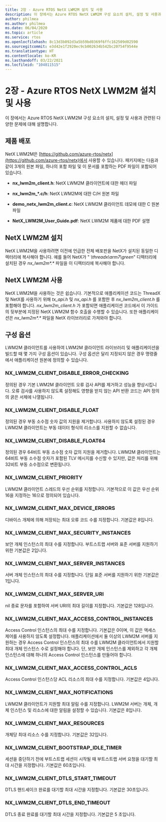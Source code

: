 ```yaml
---
title: 2장 - Azure RTOS NetX LWM2M 설치 및 사용
description: 이 장에서는 Azure RTOS NetX LWM2M 구성 요소의 설치, 설정 및 사용과 관련된 다양한 문제에 대해 설명합니다.
author: philmea
ms.author: philmea
ms.date: 06/04/2020
ms.topic: article
ms.service: rtos
ms.openlocfilehash: 8c13d3b092d3a5b59bd0369f6ffc162509d02590
ms.sourcegitcommit: e3d42e1f2920ec9cb002634b542bc20754f9544e
ms.translationtype: HT
ms.contentlocale: ko-KR
ms.lasthandoff: 03/22/2021
ms.locfileid: "104811515"
---
```

# <a name="chapter-2---installation-and-use-of-azure-rtos-netx-lwm2m"></a>2장 - Azure RTOS NetX LWM2M 설치 및 사용

이 장에서는 Azure RTOS NetX LWM2M 구성 요소의 설치, 설정 및 사용과 관련된 다양한 문제에 대해 설명합니다.

## <a name="product-distribution"></a>제품 배포

NetX LWM2M은 [https://github.com/azure-rtos/netx](https://github.com/azure-rtos/netx)에서 사용할 수 있습니다. 패키지에는 다음과 같이 3개의 원본 파일, 하나의 포함 파일 및 이 문서를 포함하는 PDF 파일이 포함되어 있습니다.

- **nx_lwm2m_client.h**: NetX LWM2M 클라이언트에 대한 헤더 파일

- **nx_lwm2m_*.c/h**: NetX LWM2M에 대한 C/H 원본 파일

- **demo_netx_lwm2m_client.c**: NetX LWM2M 클라이언트 데모에 대한 C 원본 파일

- **NetX_LWM2M_User_Guide.pdf**: NetX LWM2M 제품에 대한 PDF 설명

## <a name="netx-lwm2m-installation"></a>NetX LWM2M 설치

NetX LWM2M을 사용하려면 이전에 언급한 전체 배포판을 NetX가 설치된 동일한 디렉터리에 복사해야 합니다. 예를 들어 NetX가 " *\\threadx\\arm7\\green*" 디렉터리에 설치된 경우 *nx_lwm2m&#42;.&#42;* 파일을 이 디렉터리에 복사해야 합니다.

## <a name="using-netx-lwm2m"></a>NetX LWM2M 사용

NetX LWM2M을 사용하는 것은 쉽습니다. 기본적으로 애플리케이션 코드는 ThreadX 및 NetX를 사용하기 위해 *tx_api.h* 및 *nx_api.h* 를 포함한 후 *nx_lwm2m_client.h* 를 포함해야 합니다. *nx_lwm2m_client.h* 가 포함되면 애플리케이션 코드에서 이 가이드의 뒷부분에 지정된 NetX LWM2M 함수 호출을 수행할 수 있습니다. 또한 애플리케이션은 *nx_lwm2m&#42;.&#42;* 파일을 NetX 라이브러리로 가져와야 합니다.

## <a name="configuration-options"></a>구성 옵션

LWM2M 클라이언트를 사용하여 LWM2M 클라이언트 라이브러리 및 애플리케이션을 빌드할 때 몇 가지 구성 옵션이 있습니다. 구성 옵션은 달리 지정되지 않은 경우 명령줄에서 애플리케이션 원본에 정의할 수 있습니다.

### <a name="nx_lwm2m_client_disable_error_checking"></a>NX_LWM2M_CLIENT_DISABLE_ERROR_CHECKING

정의된 경우 기본 LWM2M 클라이언트 오류 검사 API를 제거하고 성능을 향상시킵니다. 오류 검사를 사용하지 않도록 설정해도 영향을 받지 않는 API 반환 코드는 API 정의의 굵은 서체에 나열됩니다.

### <a name="nx_lwm2m_client_disable_float"></a>NX_LWM2M_CLIENT_DISABLE_FLOAT

정의된 경우 부동 소수점 숫자 값의 지원을 제거합니다. 사용하지 않도록 설정된 경우 LWM2M 클라이언트는 부동 데이터 형식의 리소스를 지원할 수 없습니다.

### <a name="nx_lwm2m_client_disable_float64"></a>NX_LWM2M_CLIENT_DISABLE_FLOAT64

정의된 경우 64비트 부동 소수점 숫자 값의 지원을 제거합니다. LWM2M 클라이언트는 64비트 부동 소수점 숫자가 포함된 TLV 메시지를 수신할 수 있지만, 값은 처리를 위해 32비트 부동 소수점으로 변환됩니다.

### <a name="nx_lwm2m_client_priority"></a>NX_LWM2M_CLIENT_PRIORITY

LWM2M 클라이언트 스레드의 우선 순위를 지정합니다. 기본적으로 이 값은 우선 순위 16을 지정하는 16으로 정의되어 있습니다.

### <a name="nx_lwm2m_client_max_device_errors"></a>NX_LWM2M_CLIENT_MAX_DEVICE_ERRORS

디바이스 개체에 의해 저장되는 최대 오류 코드 수를 지정합니다. 기본값은 8입니다.

### <a name="nx_lwm2m_client_max_security_instances"></a>NX_LWM2M_CLIENT_MAX_SECURITY_INSTANCES

보안 개체 인스턴스의 최대 수를 지정합니다. 부트스트랩 서버와 표준 서버를 지원하기 위한 기본값은 2입니다.

### <a name="nx_lwm2m_client_max_server_instances"></a>NX_LWM2M_CLIENT_MAX_SERVER_INSTANCES

서버 개체 인스턴스의 최대 수를 지정합니다. 단일 표준 서버를 지원하기 위한 기본값은 1입니다.

### <a name="nx_lwm2m_client_max_server_uri"></a>NX_LWM2M_CLIENT_MAX_SERVER_URI

nil 종료 문자를 포함하여 서버 URI의 최대 길이를 지정합니다. 기본값은 128입니다.

### <a name="nx_lwm2m_client_max_access_control_instances"></a>NX_LWM2M_CLIENT_MAX_ACCESS_CONTROL_INSTANCES

Access Control 인스턴스의 최대 수를 지정합니다. 기본값은 0이며, 이 값은 액세스 제어를 사용하지 않도록 설정합니다. 애플리케이션에서 둘 이상의 LWM2M 서버를 지원하는 경우 Access Control 인스턴스의 최대 수를 LWM2M 클라이언트에서 지원할 최대 개체 인스턴스 수로 설정해야 합니다. 단, 보안 개체 인스턴스를 제외하고 각 개체 인스턴스에 대해 하나의 Access Control 인스턴스를 만들어야 합니다.

### <a name="nx_lwm2m_client_max_access_control_acls"></a>NX_LWM2M_CLIENT_MAX_ACCESS_CONTROL_ACLS

Access Control 인스턴스당 ACL 리소스의 최대 수를 지정합니다. 기본값은 4입니다.

### <a name="nx_lwm2m_client_max_notifications"></a>NX_LWM2M_CLIENT_MAX_NOTIFICATIONS

LWM2M 클라이언트가 지원할 최대 알림 수를 지정합니다. LWM2M 서버는 개체, 개체 인스턴스 및 리소스에 대한 알림을 설정할 수 있습니다. 기본값은 8입니다.

### <a name="nx_lwm2m_client_max_resources"></a>NX_LWM2M_CLIENT_MAX_RESOURCES

개체당 최대 리소스 수를 지정합니다. 기본값은 32입니다.

### <a name="nx_lwm2m_client_bootstrap_idle_timer"></a>NX_LWM2M_CLIENT_BOOTSTRAP_IDLE_TIMER

세션을 중단하기 전에 부트스트랩 세션이 시작될 때 부트스트랩 서버 요청을 대기할 최대 시간을 지정합니다. 기본값은 60초입니다.

### <a name="nx_lwm2m_client_dtls_start_timeout"></a>NX_LWM2M_CLIENT_DTLS_START_TIMEOUT

DTLS 핸드셰이크 완료를 대기할 최대 시간을 지정합니다. 기본값은 30초입니다.

### <a name="nx_lwm2m_client_dtls_end_timeout"></a>NX_LWM2M_CLIENT_DTLS_END_TIMEOUT

DTLS 종료 완료를 대기할 최대 시간을 지정합니다. 기본값은 5 초입니다.
